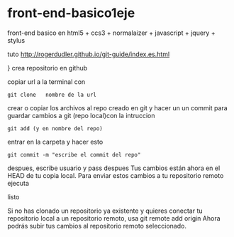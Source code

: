 # front-end-basico1eje
front-end basico en html5 + ccs3 + normalaizer + javascript + jquery + stylus 




tuto
http://rogerdudler.github.io/git-guide/index.es.html

}
        crea repositorio en github

copiar url a la terminal con

	git clone   nombre de la url
crear o copiar los archivos al repo creado en git
y hacer un un commit para guardar cambios a git (repo local)con la intruccion 

	git add (y en nombre del repo)

entrar en la carpeta y hacer esto

	git commit -m "escribe el commit del repo"

despues, escribe usuario y pass despues
Tus cambios están ahora en el HEAD de tu copia local. Para enviar estos cambios a tu repositorio remoto ejecuta

listo

Si no has clonado un repositorio ya existente y quieres conectar tu repositorio local a un repositorio remoto, usa
git remote add origin <server>
Ahora podrás subir tus cambios al repositorio remoto seleccionado. 		

